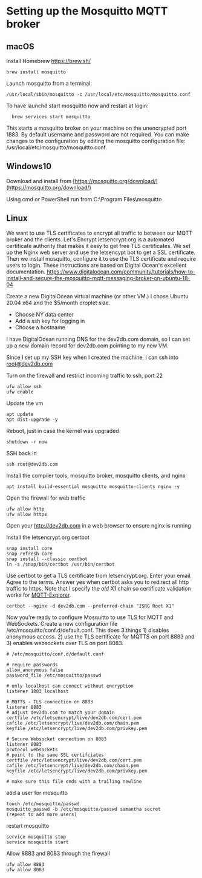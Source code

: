 # Setting up the Mosquitto MQTT broker

## macOS

Install Homebrew https://brew.sh/

    brew install mosquitto

Launch mosquitto from a terminal:
	
	/usr/local/sbin/mosquitto -c /usr/local/etc/mosquitto/mosquitto.conf


To have launchd start mosquitto now and restart at login:

	  brew services start mosquitto

This starts a mosquitto broker on your machine on the unencrypted port 1883. By default username and password are not required. You can make changes to the configuration by editing the mosquitto configuration file: /usr/local/etc/mosquitto/mosquitto.conf.

## Windows10

Download and install from [https://mosquitto.org/download/](https://mosquitto.org/download/)

Using cmd or PowerShell run from C:\Program Files\mosquitto

## Linux

We want to use TLS certificates to encrypt all traffic to between our MQTT broker and the clients. Let's Encrypt letsencrypt.org is a automated certificate authority that makes it easy to get free TLS certificates. We set up the Nginx web server and use the letsencypt bot to get a SSL certificate. Then we install mosquitto, configure it to use the TLS certificate and require users to login. These instructions are based on Digital Ocean's excellent documentation. https://www.digitalocean.com/community/tutorials/how-to-install-and-secure-the-mosquitto-mqtt-messaging-broker-on-ubuntu-18-04

Create a new DigitalOcean virtual machine (or other VM.) I chose Ubuntu 20.04 x64 and the $5/month droplet size.

 * Choose NY data center
 * Add a ssh key for logging in
 * Choose a hostname

I have DigitalOcean running DNS for the dev2db.com domain, so I can set up a new domain record for dev2db.com pointing to my new VM.

Since I set up my SSH key when I created the machine, I can ssh into root@dev2db.com

Turn on the firewall and restrict incoming traffic to ssh, port 22

    ufw allow ssh
    ufw enable

Update the vm

    apt update
    apt dist-upgrade -y

Reboot, just in case the kernel was upgraded

    shutdown -r now

SSH back in

    ssh root@dev2db.com

Install the compiler tools, mosquitto broker, mosquitto clients, and nginx 

    apt install build-essential mosquitto mosquitto-clients nginx -y

Open the firewall for web traffic

    ufw allow http
    ufw allow https
	
Open your http://dev2db.com in a web browser to ensure nginx is running

Install the letsencrypt.org certbot

    snap install core
    snap refresh core
    snap install --classic certbot
    ln -s /snap/bin/certbot /usr/bin/certbot

Use certbot to get a TLS certificate from letsencrypt.org. Enter your email. Agree to the terms. Answer yes when certbot asks you to redirect all http traffic to https. Note that I specify the *old* X1 chain so certificate validation works for [MQTT-Explorer](https://github.com/thomasnordquist/MQTT-Explorer/issues/596#issuecomment-939856939).

    certbot --nginx -d dev2db.com --preferred-chain "ISRG Root X1"

Now you're ready to configure Mosquitto to use TLS for MQTT and WebSockets. Create a new configuration file /etc/mosquitto/conf.d/default.conf. This does 3 things 1) disables anonymous access. 2) use the TLS certificate for MQTTS on port 8883 and 3) enables websockets over TLS on port 8083.

	# /etc/mosquitto/conf.d/default.conf

	# require passwords
	allow_anonymous false
	password_file /etc/mosquitto/passwd

	# only localhost can connect without encryption
	listener 1883 localhost

	# MQTTS - TLS connection on 8883
	listener 8883
	# adjust dev2db.com to match your domain
	certfile /etc/letsencrypt/live/dev2db.com/cert.pem
	cafile /etc/letsencrypt/live/dev2db.com/chain.pem
	keyfile /etc/letsencrypt/live/dev2db.com/privkey.pem

	# Secure Websocket connection on 8083
	listener 8083
	protocol websockets
	# point to the same SSL certifciates
	certfile /etc/letsencrypt/live/dev2db.com/cert.pem
	cafile /etc/letsencrypt/live/dev2db.com/chain.pem
	keyfile /etc/letsencrypt/live/dev2db.com/privkey.pem

	# make sure this file ends with a trailing newline
		
add a user for mosquitto

	touch /etc/mosquitto/passwd
	mosquitto_passwd -b /etc/mosquitto/passwd samantha secret
	(repeat to add more users)

restart mosquitto

	service mosquitto stop
	service mosquitto start
	
Allow 8883 and 8083 through the firewall

    ufw allow 8883
    ufw allow 8083
